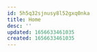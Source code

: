 ```yaml
---
id: 5h5q32sjnusy8l52gxq0nka
title: Home
desc: ''
updated: 1656633461035
created: 1656633461035
---
```


